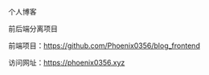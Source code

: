 个人博客

前后端分离项目

前端项目：https://github.com/Phoenix0356/blog_frontend

访问网址：https://phoenix0356.xyz









